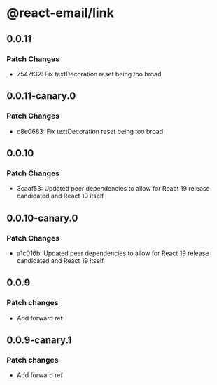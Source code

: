 # @react-email/link

## 0.0.11

### Patch Changes

- 7547f32: Fix textDecoration reset being too broad

## 0.0.11-canary.0

### Patch Changes

- c8e0683: Fix textDecoration reset being too broad

## 0.0.10

### Patch Changes

- 3caaf53: Updated peer dependencies to allow for React 19 release candidated and React 19 itself

## 0.0.10-canary.0

### Patch Changes

- a1c016b: Updated peer dependencies to allow for React 19 release candidated and React 19 itself

## 0.0.9

### Patch changes

- Add forward ref

## 0.0.9-canary.1

### Patch changes

- Add forward ref
